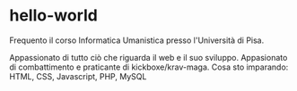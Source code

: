 # hello-world
Frequento il corso Informatica Umanistica presso l'Università di Pisa.

Appassionato di tutto ciò che riguarda il web e il suo sviluppo.
Appasionato di combattimento e praticante di kickboxe/krav-maga.
Cosa sto imparando: HTML, CSS, Javascript, PHP, MySQL
